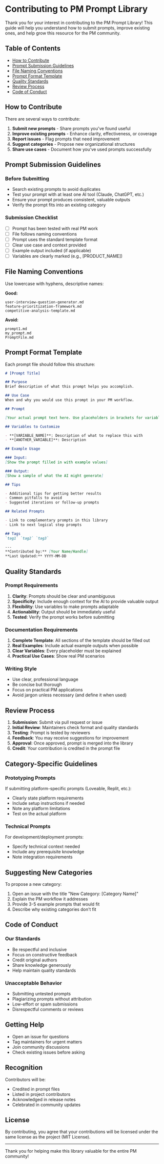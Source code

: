 # Contributing to PM Prompt Library

Thank you for your interest in contributing to the PM Prompt Library! This guide will help you understand how to submit prompts, improve existing ones, and help grow this resource for the PM community.

## Table of Contents

- [How to Contribute](#how-to-contribute)
- [Prompt Submission Guidelines](#prompt-submission-guidelines)
- [File Naming Conventions](#file-naming-conventions)
- [Prompt Format Template](#prompt-format-template)
- [Quality Standards](#quality-standards)
- [Review Process](#review-process)
- [Code of Conduct](#code-of-conduct)

## How to Contribute

There are several ways to contribute:

1. **Submit new prompts** - Share prompts you've found useful
2. **Improve existing prompts** - Enhance clarity, effectiveness, or coverage
3. **Report issues** - Flag prompts that need improvement
4. **Suggest categories** - Propose new organizational structures
5. **Share use cases** - Document how you've used prompts successfully

## Prompt Submission Guidelines

### Before Submitting

- Search existing prompts to avoid duplicates
- Test your prompt with at least one AI tool (Claude, ChatGPT, etc.)
- Ensure your prompt produces consistent, valuable outputs
- Verify the prompt fits into an existing category

### Submission Checklist

- [ ] Prompt has been tested with real PM work
- [ ] File follows naming conventions
- [ ] Prompt uses the standard template format
- [ ] Clear use case and context provided
- [ ] Example output included (if applicable)
- [ ] Variables are clearly marked (e.g., [PRODUCT_NAME])

## File Naming Conventions

Use lowercase with hyphens, descriptive names:

**Good:**
```
user-interview-question-generator.md
feature-prioritization-framework.md
competitive-analysis-template.md
```

**Avoid:**
```
prompt1.md
my_prompt.md
PromptFile.md
```

## Prompt Format Template

Each prompt file should follow this structure:

```markdown
# [Prompt Title]

## Purpose
Brief description of what this prompt helps you accomplish.

## Use Case
When and why you would use this prompt in your PM workflow.

## Prompt

[Your actual prompt text here. Use placeholders in brackets for variables like [PRODUCT_NAME], [TARGET_AUDIENCE], [FEATURE_DESCRIPTION]]

## Variables to Customize

- **[VARIABLE_NAME]**: Description of what to replace this with
- **[ANOTHER_VARIABLE]**: Description

## Example Usage

### Input:
[Show the prompt filled in with example values]

### Output:
[Show a sample of what the AI might generate]

## Tips

- Additional tips for getting better results
- Common pitfalls to avoid
- Suggested iterations or follow-up prompts

## Related Prompts

- Link to complementary prompts in this library
- Link to next logical step prompts

## Tags
`tag1` `tag2` `tag3`

---
**Contributed by:** [Your Name/Handle]
**Last Updated:** YYYY-MM-DD
```

## Quality Standards

### Prompt Requirements

1. **Clarity**: Prompts should be clear and unambiguous
2. **Specificity**: Include enough context for the AI to provide valuable output
3. **Flexibility**: Use variables to make prompts adaptable
4. **Actionability**: Output should be immediately useful
5. **Tested**: Verify the prompt works before submitting

### Documentation Requirements

1. **Complete Template**: All sections of the template should be filled out
2. **Real Examples**: Include actual example outputs when possible
3. **Clear Variables**: Every placeholder must be explained
4. **Practical Use Cases**: Show real PM scenarios

### Writing Style

- Use clear, professional language
- Be concise but thorough
- Focus on practical PM applications
- Avoid jargon unless necessary (and define it when used)

## Review Process

1. **Submission**: Submit via pull request or issue
2. **Initial Review**: Maintainers check format and quality standards
3. **Testing**: Prompt is tested by reviewers
4. **Feedback**: You may receive suggestions for improvement
5. **Approval**: Once approved, prompt is merged into the library
6. **Credit**: Your contribution is credited in the prompt file

## Category-Specific Guidelines

### Prototyping Prompts

If submitting platform-specific prompts (Loveable, Replit, etc.):
- Clearly state platform requirements
- Include setup instructions if needed
- Note any platform limitations
- Test on the actual platform

### Technical Prompts

For development/deployment prompts:
- Specify technical context needed
- Include any prerequisite knowledge
- Note integration requirements

## Suggesting New Categories

To propose a new category:

1. Open an issue with the title "New Category: [Category Name]"
2. Explain the PM workflow it addresses
3. Provide 3-5 example prompts that would fit
4. Describe why existing categories don't fit

## Code of Conduct

### Our Standards

- Be respectful and inclusive
- Focus on constructive feedback
- Credit original authors
- Share knowledge generously
- Help maintain quality standards

### Unacceptable Behavior

- Submitting untested prompts
- Plagiarizing prompts without attribution
- Low-effort or spam submissions
- Disrespectful comments or reviews

## Getting Help

- Open an issue for questions
- Tag maintainers for urgent matters
- Join community discussions
- Check existing issues before asking

## Recognition

Contributors will be:
- Credited in prompt files
- Listed in project contributors
- Acknowledged in release notes
- Celebrated in community updates

## License

By contributing, you agree that your contributions will be licensed under the same license as the project (MIT License).

---

Thank you for helping make this library valuable for the entire PM community!
